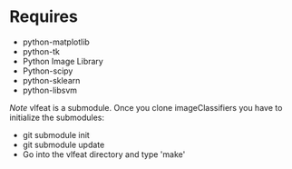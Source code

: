 # Requires
* python-matplotlib
* python-tk
* Python Image Library
* Python-scipy
* python-sklearn
* python-libsvm

*Note* vlfeat is a submodule. Once you clone imageClassifiers
 you have to initialize the submodules:
* git submodule init
* git submodule update
* Go into the vlfeat directory and type 'make'

